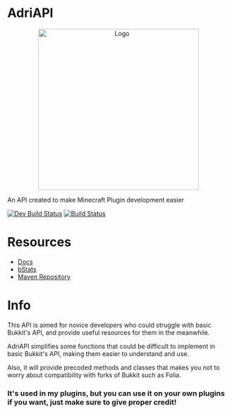 # AdriAPI
<p align="center">
    <img src="https://avatars.githubusercontent.com/u/58531641?v=4" height="364" alt="Logo" />
</p>

An API created to make Minecraft Plugin development easier

[![Dev Build Status](https://ci.devadri.es/job/AdriAPI-Dev/badge/icon?subject=Dev%20Build)](https://ci.devadri.es/job/AdriAPI-Dev/)
[![Build Status](https://ci.devadri.es/job/AdriAPI-Release/badge/icon?subject=Release)](https://ci.devadri.es/job/AdriAPI-Release/)

# Resources
- [Docs](https://docs.devadri.es)
- [bStats](https://bstats.org/plugin/bukkit/AdriAPI/20135)
- [Maven Repository](https://repo.devadri.es)

# Info

This API is aimed for novice developers who could struggle with basic Bukkit's API, and provide useful resources for them in the meanwhile.

AdriAPI simplifies some functions that could be difficult to implement in basic Bukkit's API, making them easier to understand and use.

Also, it will provide precoded methods and classes that makes you not to worry about compatibility with forks of Bukkit such as Folia.

### It's used in my plugins, but you can use it on your own plugins if you want, just make sure to give proper credit!